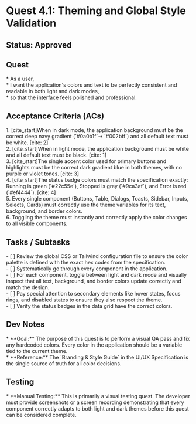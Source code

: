 # Quest 4.1: Theming and Global Style Validation

## Status: Approved

## Quest

\* As a user,  
\* I want the application's colors and text to be perfectly consistent and readable in both
  light and dark modes,  
\* so that the interface feels polished and professional.

## Acceptance Criteria (ACs)

1\.  \[cite\_start\]When in dark mode, the application background must be the correct deep navy
     gradient (\`#0a0b1f\`→ \`#002bff\`) and all default text must be white. \[cite: 2\]  
2\.  \[cite\_start\]When in light mode, the application background must be white and all
     default text must be black. \[cite: 1\]  
3\.  \[cite\_start\]The single accent color used for primary buttons and highlights must be the
     correct dark gradient blue in both themes, with no purple or violet tones. \[cite: 3\]  
4\.  \[cite\_start\]The status badge colors must match the specification exactly: Running is
     green (\`#22c55e\`), Stopped is grey (\`#9ca3af\`), and Error is red (\`#ef4444\`).
     \[cite: 4\]  
5\.  Every single component (Buttons, Table, Dialogs, Toasts, Sidebar, Inputs, Selects, Cards)
     must correctly use the theme variables for its text, background, and border colors.  
6\.  Toggling the theme must instantly and correctly apply the color changes to all visible
     components.

## Tasks / Subtasks

\- \[ \] Review the global CSS or Tailwind configuration file to ensure the color palette is
       defined with the exact hex codes from the specification.  
\- \[ \] Systematically go through every component in the application.  
\- \[ \] For each component, toggle between light and dark mode and visually inspect that all
       text, background, and border colors update correctly and match the design.  
\- \[ \] Pay special attention to secondary elements like hover states, focus rings, and
       disabled states to ensure they also respect the theme.  
\- \[ \] Verify the status badges in the data grid have the correct colors.

## Dev Notes

\* \*\*Goal:\*\* The purpose of this quest is to perform a visual QA pass and fix any
  hardcoded colors. Every color in the application should be a variable tied to the current
  theme.  
\* \*\*Reference:\*\* The \`Branding & Style Guide\` in the UI/UX Specification is the
  single source of truth for all color decisions.

## Testing

\* \*\*Manual Testing:\*\* This is primarily a visual testing quest. The developer must
  provide screenshots or a screen recording demonstrating that every component correctly
  adapts to both light and dark themes before this quest can be considered complete.  
